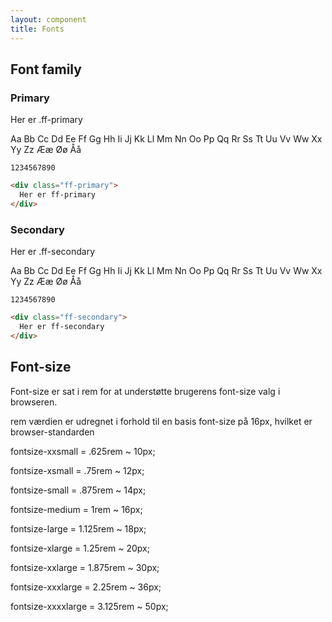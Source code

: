 ```yaml
---
layout: component
title: Fonts
---
```


## Font family

### Primary

<div class="ff-primary">
  Her er .ff-primary
  <p>
    Aa Bb Cc Dd Ee Ff Gg
    Hh Ii Jj Kk Ll Mm Nn
    Oo Pp Qq Rr Ss Tt Uu
    Vv Ww Xx Yy Zz
    Ææ Øø Åå

    1234567890
  </p>
</div>

```html
<div class="ff-primary">
  Her er ff-primary
</div>
```

### Secondary

<div class="ff-secondary">
  Her er .ff-secondary
  <p>
    Aa Bb Cc Dd Ee Ff Gg
    Hh Ii Jj Kk Ll Mm Nn
    Oo Pp Qq Rr Ss Tt Uu
    Vv Ww Xx Yy Zz
    Ææ Øø Åå

    1234567890
  </p>
</div>

```html
<div class="ff-secondary">
  Her er ff-secondary
</div>
```

## Font-size

Font-size er sat i rem for at understøtte brugerens font-size valg i browseren.

rem værdien er udregnet i forhold til en basis font-size på 16px, hvilket er browser-standarden

<div>
  <p class="fontsize-xxsmall">fontsize-xxsmall = .625rem ~ 10px;</p>
  <p class="fontsize-xsmall">fontsize-xsmall = .75rem ~ 12px;</p>
  <p class="fontsize-small">fontsize-small = .875rem ~ 14px;</p>
  <p class="fontsize-medium">fontsize-medium = 1rem ~ 16px;</p>
  <p class="fontsize-large">fontsize-large = 1.125rem ~ 18px;</p>
  <p class="fontsize-xlarge">fontsize-xlarge = 1.25rem ~ 20px;</p>
  <p class="fontsize-xxlarge">fontsize-xxlarge = 1.875rem ~ 30px;</p>
  <p class="fontsize-xxxlarge">fontsize-xxxlarge = 2.25rem ~ 36px;</p>
  <p class="fontsize-xxxxlarge">fontsize-xxxxlarge = 3.125rem ~ 50px;</p>
</div>
